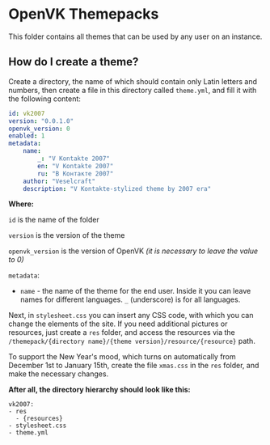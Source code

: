 # OpenVK Themepacks

This folder contains all themes that can be used by any user on an instance.

## How do I create a theme?

Create a directory, the name of which should contain only Latin letters and numbers, then create a file in this directory called `theme.yml`, and fill it with the following content:

```yaml
id: vk2007
version: "0.0.1.0"
openvk_version: 0
enabled: 1
metadata:
    name:
        _: "V Kontakte 2007"
        en: "V Kontakte 2007"
        ru: "В Контакте 2007"
    author: "Veselcraft"
    description: "V Kontakte-stylized theme by 2007 era"
```

**Where:**

`id` is the name of the folder

`version` is the version of the theme

`openvk_version` is the version of OpenVK *(it is necessary to leave the value to 0)*

`metadata`:

* `name` - the name of the theme for the end user. Inside it you can leave names for different languages. `_` (underscore) is for all languages.

Next, in `stylesheet.css` you can insert any CSS code, with which you can change the elements of the site. If you need additional pictures or resources, just create a `res` folder, and access the resources via the `/themepack/{directory name}/{theme version}/resource/{resource}` path.

To support the New Year's mood, which turns on automatically from December 1st to January 15th, create the file `xmas.css` in the `res` folder, and make the necessary changes.

**After all, the directory hierarchy should look like this:**

```
vk2007:
- res
  - {resources}
- stylesheet.css
- theme.yml
```
